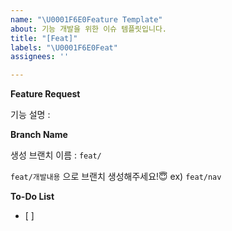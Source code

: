 ```yaml
---
name: "\U0001F6E0Feature Template"
about: 기능 개발을 위한 이슈 템플릿입니다.
title: "[Feat]"
labels: "\U0001F6E0Feat"
assignees: ''

---
```


**Feature Request**

기능 설명 :

**Branch Name**

생성 브랜치 이름 : `feat/`

`feat/개발내용` 으로 브랜치 생성해주세요!😇  ex) `feat/nav`

**To-Do List**
- [ ]
